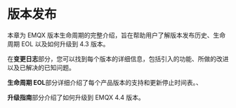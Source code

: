 # 版本发布

本章为 EMQX 版本生命周期的完整介绍，旨在帮助用户了解版本发布历史、生命周期 EOL 以及如何升级到 4.3 版本。

在**变更日志**部分，您可以找到每个版本的详细信息，包括引入的功能、所做的改进以及已解决的已知问题。

**生命周期 EOL**部分详细介绍了每个产品版本的支持和更新停止时间表。、

**升级指南**部分介绍了如何升级到 EMQX 4.4 版本。